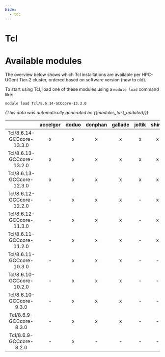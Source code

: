 ```yaml
---
hide:
  - toc
---
```


Tcl
===

# Available modules


The overview below shows which Tcl installations are available per HPC-UGent Tier-2 cluster, ordered based on software version (new to old).

To start using Tcl, load one of these modules using a `module load` command like:

```shell
module load Tcl/8.6.14-GCCcore-13.3.0
```

*(This data was automatically generated on {{modules_last_updated}})*  

| |accelgor|doduo|donphan|gallade|joltik|shinx|skitty|
| :---: | :---: | :---: | :---: | :---: | :---: | :---: | :---: |
|Tcl/8.6.14-GCCcore-13.3.0|x|x|x|x|x|x|x|
|Tcl/8.6.13-GCCcore-13.2.0|x|x|x|x|x|x|x|
|Tcl/8.6.13-GCCcore-12.3.0|x|x|x|x|x|x|x|
|Tcl/8.6.12-GCCcore-12.2.0|-|x|x|x|-|x|-|
|Tcl/8.6.12-GCCcore-11.3.0|-|x|x|x|-|x|-|
|Tcl/8.6.11-GCCcore-11.2.0|-|x|x|x|-|x|-|
|Tcl/8.6.11-GCCcore-10.3.0|-|x|x|x|-|-|-|
|Tcl/8.6.10-GCCcore-10.2.0|-|x|x|x|-|-|-|
|Tcl/8.6.10-GCCcore-9.3.0|-|x|x|x|-|-|-|
|Tcl/8.6.9-GCCcore-8.3.0|-|x|x|x|-|-|-|
|Tcl/8.6.9-GCCcore-8.2.0|-|x|-|-|-|-|-|
